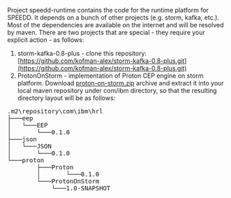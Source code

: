 Project speedd-runtime contains the code for the runtime platform for SPEEDD. It depends on a bunch of other projects (e.g. storm, kafka, etc.). Most of the dependencies are available on the internet and will be resolved by maven. There are two projects that are special - they require your explicit action - as follows:

1. storm-kafka-0.8-plus - clone this repository: [https://github.com/kofman-alex/storm-kafka-0.8-plus.git](https://github.com/kofman-alex/storm-kafka-0.8-plus.git)
2. ProtonOnStorm - implementation of Proton CEP engine on storm platform. Download [proton-on-storm.zip](https://github.com/kofman-alex/speedd/blob/master/proton-on-storm.zip "proton-on-storm.zip") archive and extract it into your local maven repository under com/ibm directory, so that the resulting directory layout will be as follows:
<pre>.m2\repository\com\ibm\hrl
├───eep
│   └───EEP
│       └───0.1.0
├───json
│   └───JSON
│       └───0.1.0
└───proton
        ├───Proton
        │       └───0.1.0
        └───ProtonOnStorm
            └───1.0-SNAPSHOT
 </pre>
